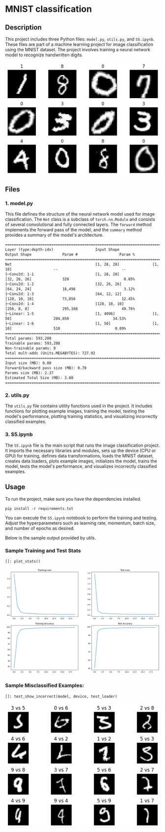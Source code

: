 # MNIST classification

## Description

This project includes three Python files: `model.py`, `utils.py`, and `S5.ipynb`. These files are part of a machine learning project for image classification using the MNIST dataset. The project involves training a neural network model to recognize handwritten digits.

![MNIST](images/mnist_sample.png)


## Files

### 1. model.py

This file defines the structure of the neural network model used for image classification. The `Net` class is a subclass of `torch.nn.Module` and consists of several convolutional and fully connected layers. The `forward` method implements the forward pass of the model, and the `summary` method provides a summary of the model's architecture.

```
============================================================================================================================================
Layer (type:depth-idx)                   Input Shape               Output Shape              Param #                   Param %
============================================================================================================================================
Net                                      [1, 28, 28]               [1, 10]                   --                             --
├─Conv2d: 1-1                            [1, 28, 28]               [32, 26, 26]              320                         0.05%
├─Conv2d: 1-2                            [32, 26, 26]              [64, 24, 24]              18,496                      3.12%
├─Conv2d: 1-3                            [64, 12, 12]              [128, 10, 10]             73,856                     12.45%
├─Conv2d: 1-4                            [128, 10, 10]             [256, 8, 8]               295,168                    49.76%
├─Linear: 1-5                            [1, 4096]                 [1, 50]                   204,850                    34.53%
├─Linear: 1-6                            [1, 50]                   [1, 10]                   510                         0.09%
============================================================================================================================================
Total params: 593,200
Trainable params: 593,200
Non-trainable params: 0
Total mult-adds (Units.MEGABYTES): 727.92
============================================================================================================================================
Input size (MB): 0.00
Forward/backward pass size (MB): 0.70
Params size (MB): 2.37
Estimated Total Size (MB): 3.08
============================================================================================================================================
```

### 2. utils.py

The `utils.py` file contains utility functions used in the project. It includes functions for plotting example images, training the model, testing the model's performance, plotting training statistics, and visualizing incorrectly classified examples.

### 3. S5.ipynb

The `S5.ipynb` file is the main script that runs the image classification project. It imports the necessary libraries and modules, sets up the device (CPU or GPU) for training, defines data transformations, loads the MNIST dataset, creates data loaders, plots example images, initializes the model, trains the model, tests the model's performance, and visualizes incorrectly classified examples.

## Usage

To run the project, make sure you have the dependencies installed.
```
pip install -r requirements.txt
```
You can execute the `S5.ipynb` notebook to perform the training and testing. Adjust the hyperparameters such as learning rate, momentum, batch size, and number of epochs as desired.

Below is the sample output provided by utils.

### Sample Training and Test Stats

```
[]: plot_stats()
```

![Train test statistics](images/graphs.png)

### Sample Misclassified Examples:

```
[]: test_show_incorrect(model, device, test_loader)
```

![Predicted vs Actual](images/missed.png)
